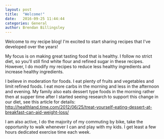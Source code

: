 ```yaml
---
layout: post
title:  "Welcome!"
date:   2016-09-25 11:44:44
categories: General
author: Brendan Billingsley
---
```

Welcome to my recipe blog! I'm excited to start sharing recipes that I've 
developed over the years!

My focus is on making great tasting food that is healthy. I follow no strict 
diet, so you'll still find white flour and refined sugar in these recipes. However,
I do modify my recipes to reduce less healthy ingredients and increase healthy ingredients.

I believe in moderation for foods. I eat plenty of fruits and vegetables and limit refined
foods. I eat more carbs in the morning and less in the afternoon and evening. My family
also eats dessert type foods in the morning rather then at supper time after I started
seeing research to support this change in our diet, see this article for details: 
http://healthland.time.com/2012/06/25/treat-yourself-eating-dessert-at-breakfast-can-aid-weight-loss/

I am also active, I do the majority of my commuting by bike, take the opportunity to walk
whenever I can and play with my kids. I get least a few hours dedicated exercise time each week.
